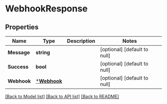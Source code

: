 # WebhookResponse

## Properties
Name | Type | Description | Notes
------------ | ------------- | ------------- | -------------
**Message** | **string** |  | [optional] [default to null]
**Success** | **bool** |  | [optional] [default to null]
**Webhook** | [***Webhook**](Webhook.md) |  | [optional] [default to null]

[[Back to Model list]](../README.md#documentation-for-models) [[Back to API list]](../README.md#documentation-for-api-endpoints) [[Back to README]](../README.md)

